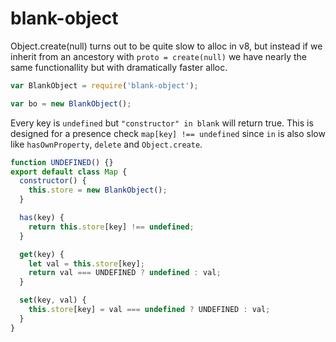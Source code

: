 # blank-object

Object.create(null) turns out to be quite slow to alloc in v8, but instead if
we inherit from an ancestory with `proto = create(null)` we have nearly
the same functionallity but with dramatically faster alloc.

```js
var BlankObject = require('blank-object');

var bo = new BlankObject();
```

Every key is `undefined` but `"constructor" in blank` will return true.  This is designed for a presence check `map[key] !== undefined` since `in` is also slow like `hasOwnProperty`, `delete` and `Object.create`.

```js
function UNDEFINED() {}
export default class Map {
  constructor() {
    this.store = new BlankObject();
  }

  has(key) {
    return this.store[key] !== undefined;
  }

  get(key) {
    let val = this.store[key];
    return val === UNDEFINED ? undefined : val;
  }

  set(key, val) {
    this.store[key] = val === undefined ? UNDEFINED : val;
  }
}
```
